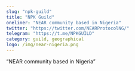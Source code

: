 ```yaml
---
slug: "npk-guild"
title: "NPK Guild"
oneliner: "NEAR community based in Nigeria"
twitter: "https://twitter.com/NEARProtocolNG/"
telegram: "https://t.me/NPKGUILD"
category: guild, geographical
logo: /img/near-nigeria.png
---
```


“NEAR community based in Nigeria”

